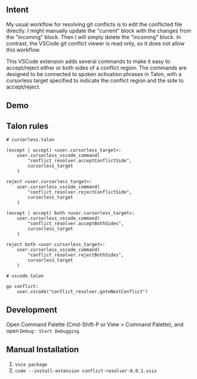 ## Intent

My usual workflow for resolving git conflicts is to edit the conflicted file directly. I might manually update the "current" block with the changes from the "incoming" block. Then I will simply delete the "incoming" block. In contrast, the VSCode git conflict viewer is read only, so it does not allow this workflow.

This VSCode extension adds several commands to make it easy to accept/reject either or both sides of a conflict region. The commands are designed to be connected to spoken activation phrases in Talon, with a cursorless target specified to indicate the conflict region and the side to accept/reject.

## Demo



## Talon rules

```
# cursorless.talon

(except | accept) <user.cursorless_target>:
    user.cursorless_vscode_command(
        "conflict_resolver.acceptConflictSide",
        cursorless_target
    )

reject <user.cursorless_target>:
    user.cursorless_vscode_command(
        "conflict_resolver.rejectConflictSide",
        cursorless_target
    )

(except | accept) both <user.cursorless_target>:
    user.cursorless_vscode_command(
        "conflict_resolver.acceptBothSides",
        cursorless_target
    )

reject both <user.cursorless_target>:
    user.cursorless_vscode_command(
        "conflict_resolver.rejectBothSides",
        cursorless_target
    )
```

```
# vscode.talon

go conflict:
    user.vscode("conflict_resolver.gotoNextConflict")
```

## Development
Open Command Palette (Cmd-Shift-P or View > Command Palette), and open `Debug: Start Debugging`.

## Manual Installation
1. `vsce package`
2. `code --install-extension conflict-resolver-0.0.1.vsix`
